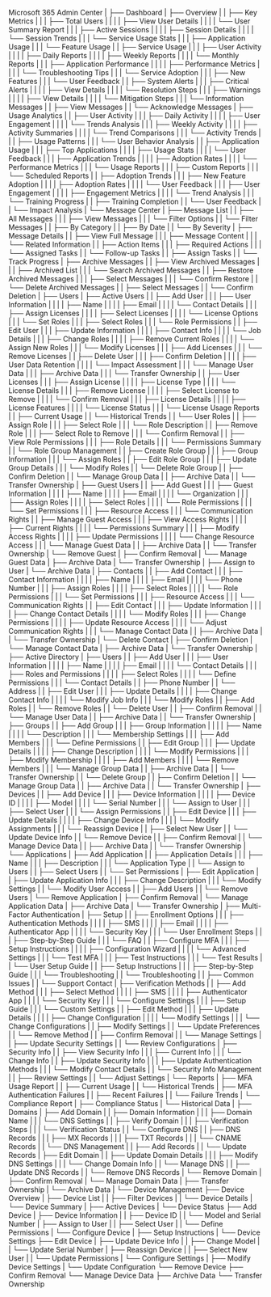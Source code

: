 Microsoft 365 Admin Center
|
├── Dashboard
|   ├── Overview
|   |   ├── Key Metrics
|   |   |   ├── Total Users
|   |   |   |   ├── View User Details
|   |   |   |   └── User Summary Report
|   |   |   ├── Active Sessions
|   |   |   |   ├── Session Details
|   |   |   |   └── Session Trends
|   |   |   └── Service Usage Stats
|   |   |       ├── Application Usage
|   |   |       └── Feature Usage
|   |   ├── Service Usage
|   |   |   ├── User Activity
|   |   |   |   ├── Daily Reports
|   |   |   |   ├── Weekly Reports
|   |   |   |   └── Monthly Reports
|   |   |   ├── Application Performance
|   |   |   |   ├── Performance Metrics
|   |   |   |   └── Troubleshooting Tips
|   |   |   └── Service Adoption
|   |   |       ├── New Features
|   |   |       └── User Feedback
|   |   ├── System Alerts
|   |   |   ├── Critical Alerts
|   |   |   |   ├── View Details
|   |   |   |   └── Resolution Steps
|   |   |   ├── Warnings
|   |   |   |   ├── View Details
|   |   |   |   └── Mitigation Steps
|   |   |   └── Information Messages
|   |       ├── View Messages
|   |       └── Acknowledge Messages
|   ├── Usage Analytics
|   |   ├── User Activity
|   |   |   ├── Daily Activity
|   |   |   |   ├── User Engagement
|   |   |   |   └── Trends Analysis
|   |   |   ├── Weekly Activity
|   |   |   |   ├── Activity Summaries
|   |   |   |   └── Trend Comparisons
|   |   |   └── Activity Trends
|   |   |       ├── Usage Patterns
|   |   |       └── User Behavior Analysis
|   |   ├── Application Usage
|   |   |   ├── Top Applications
|   |   |   |   ├── Usage Stats
|   |   |   |   └── User Feedback
|   |   |   ├── Application Trends
|   |   |   |   ├── Adoption Rates
|   |   |   |   └── Performance Metrics
|   |   |   └── Usage Reports
|   |   |       ├── Custom Reports
|   |   |       └── Scheduled Reports
|   |   ├── Adoption Trends
|   |   |   ├── New Feature Adoption
|   |   |   |   ├── Adoption Rates
|   |   |   |   └── User Feedback
|   |   |   ├── User Engagement
|   |   |   |   ├── Engagement Metrics
|   |   |   |   └── Trend Analysis
|   |   |   └── Training Progress
|   |       ├── Training Completion
|   |       └── User Feedback
|   |       └── Impact Analysis
|   └── Message Center
|       ├── Message List
|       |   ├── All Messages
|       |   |   ├── View Messages
|       |   |   └── Filter Options
|       |   └── Filter Messages
|       |       ├── By Category
|       |       ├── By Date
|       |       └── By Severity
|       ├── Message Details
|       |   ├── View Full Message
|       |   |   ├── Message Content
|       |   |   └── Related Information
|       |   ├── Action Items
|       |   |   ├── Required Actions
|       |   |   └── Assigned Tasks
|       |   └── Follow-up Tasks
|       |       ├── Assign Tasks
|       |       └── Track Progress
|       ├── Archive Messages
|       |   ├── View Archived Messages
|       |   |   ├── Archived List
|       |   |   └── Search Archived Messages
|       |   ├── Restore Archived Messages
|       |   |   ├── Select Messages
|       |   |   └── Confirm Restore
|       |   └── Delete Archived Messages
|       |       ├── Select Messages
|       |       └── Confirm Deletion
|
├── Users
|   ├── Active Users
|   |   ├── Add User
|   |   |   ├── User Information
|   |   |   |   ├── Name
|   |   |   |   ├── Email
|   |   |   |   └── Contact Details
|   |   |   ├── Assign Licenses
|   |   |   |   ├── Select Licenses
|   |   |   |   └── License Options
|   |   |   └── Set Roles
|   |   |       ├── Select Roles
|   |   |       └── Role Permissions
|   |   ├── Edit User
|   |   |   ├── Update Information
|   |   |   |   ├── Contact Info
|   |   |   |   └── Job Details
|   |   |   ├── Change Roles
|   |   |   |   ├── Remove Current Roles
|   |   |   |   └── Assign New Roles
|   |   |   └── Modify Licenses
|   |   |       ├── Add Licenses
|   |   |       └── Remove Licenses
|   |   ├── Delete User
|   |   |   ├── Confirm Deletion
|   |   |   |   ├── User Data Retention
|   |   |   |   └── Impact Assessment
|   |   |   └── Manage User Data
|   |   |       ├── Archive Data
|   |   |       └── Transfer Ownership
|   |   ├── User Licenses
|   |   |   ├── Assign License
|   |   |   |   ├── License Type
|   |   |   |   └── License Details
|   |   |   ├── Remove License
|   |   |   |   ├── Select License to Remove
|   |   |   |   └── Confirm Removal
|   |   |   ├── License Details
|   |   |   |   ├── License Features
|   |   |   |   └── License Status
|   |   |   └── License Usage Reports
|   |       ├── Current Usage
|   |       └── Historical Trends
|   |   └── User Roles
|   |       ├── Assign Role
|   |       |   ├── Select Role
|   |       |   └── Role Description
|   |       ├── Remove Role
|   |       |   ├── Select Role to Remove
|   |       |   └── Confirm Removal
|   |       ├── View Role Permissions
|   |       |   ├── Role Details
|   |       |   └── Permissions Summary
|   |       └── Role Group Management
|   |           ├── Create Role Group
|   |           |   ├── Group Information
|   |           |   └── Assign Roles
|   |           ├── Edit Role Group
|   |           |   ├── Update Group Details
|   |           |   └── Modify Roles
|   |           └── Delete Role Group
|   |               ├── Confirm Deletion
|   |               └── Manage Group Data
|   |                   ├── Archive Data
|   |                   └── Transfer Ownership
|   ├── Guest Users
|   |   ├── Add Guest
|   |   |   ├── Guest Information
|   |   |   |   ├── Name
|   |   |   |   ├── Email
|   |   |   |   └── Organization
|   |   |   ├── Assign Roles
|   |   |   |   ├── Select Roles
|   |   |   |   └── Role Permissions
|   |   |   └── Set Permissions
|   |   |       ├── Resource Access
|   |   |       └── Communication Rights
|   |   ├── Manage Guest Access
|   |   |   ├── View Access Rights
|   |   |   |   ├── Current Rights
|   |   |   |   └── Permissions Summary
|   |   |   ├── Modify Access Rights
|   |   |   |   ├── Update Permissions
|   |   |   |   └── Change Resource Access
|   |   |   └── Manage Guest Data
|   |       ├── Archive Data
|   |       └── Transfer Ownership
|   └── Remove Guest
|       ├── Confirm Removal
|       └── Manage Guest Data
|           ├── Archive Data
|           └── Transfer Ownership
|               ├── Assign to User
|               └── Archive Data
|   ├── Contacts
|   |   ├── Add Contact
|   |   |   ├── Contact Information
|   |   |   |   ├── Name
|   |   |   |   ├── Email
|   |   |   |   └── Phone Number
|   |   |   ├── Assign Roles
|   |   |   |   ├── Select Roles
|   |   |   |   └── Role Permissions
|   |   |   └── Set Permissions
|   |   |       ├── Resource Access
|   |   |       └── Communication Rights
|   |   ├── Edit Contact
|   |   |   ├── Update Information
|   |   |   |   ├── Change Contact Details
|   |   |   |   └── Modify Roles
|   |   |   ├── Change Permissions
|   |   |   |   ├── Update Resource Access
|   |   |   |   └── Adjust Communication Rights
|   |   |   └── Manage Contact Data
|   |       ├── Archive Data
|   |       └── Transfer Ownership
|   └── Delete Contact
|       ├── Confirm Deletion
|       └── Manage Contact Data
|           ├── Archive Data
|           └── Transfer Ownership
|
├── Active Directory
|   ├── Users
|   |   ├── Add User
|   |   |   ├── User Information
|   |   |   |   ├── Name
|   |   |   |   ├── Email
|   |   |   |   └── Contact Details
|   |   |   ├── Roles and Permissions
|   |   |   |   ├── Select Roles
|   |   |   |   └── Define Permissions
|   |   |   └── Contact Details
|   |       ├── Phone Number
|   |       └── Address
|   |   ├── Edit User
|   |   |   ├── Update Details
|   |   |   |   ├── Change Contact Info
|   |   |   |   └── Modify Job Info
|   |   |   └── Modify Roles
|   |       ├── Add Roles
|   |       └── Remove Roles
|   |   └── Delete User
|   |       ├── Confirm Removal
|   |       └── Manage User Data
|   |           ├── Archive Data
|   |           └── Transfer Ownership
|   ├── Groups
|   |   ├── Add Group
|   |   |   ├── Group Information
|   |   |   |   ├── Name
|   |   |   |   └── Description
|   |   |   └── Membership Settings
|   |   |       ├── Add Members
|   |   |       └── Define Permissions
|   |   ├── Edit Group
|   |   |   ├── Update Details
|   |   |   |   ├── Change Description
|   |   |   |   └── Modify Permissions
|   |   |   ├── Modify Membership
|   |   |   |   ├── Add Members
|   |   |   |   └── Remove Members
|   |   |   └── Manage Group Data
|   |       ├── Archive Data
|   |       └── Transfer Ownership
|   |   └── Delete Group
|   |       ├── Confirm Deletion
|   |       └── Manage Group Data
|   |           ├── Archive Data
|   |           └── Transfer Ownership
|   ├── Devices
|   |   ├── Add Device
|   |   |   ├── Device Information
|   |   |   |   ├── Device ID
|   |   |   |   ├── Model
|   |   |   |   └── Serial Number
|   |   |   └── Assign to User
|   |   |       ├── Select User
|   |   |       └── Assign Permissions
|   |   ├── Edit Device
|   |   |   ├── Update Details
|   |   |   |   ├── Change Device Info
|   |   |   |   └── Modify Assignments
|   |   |   └── Reassign Device
|   |       ├── Select New User
|   |       └── Update Device Info
|   |   └── Remove Device
|   |       ├── Confirm Removal
|   |       └── Manage Device Data
|   |           ├── Archive Data
|   |           └── Transfer Ownership
|   └── Applications
|       ├── Add Application
|       |   ├── Application Details
|       |   |   ├── Name
|       |   |   ├── Description
|       |   |   └── Application Type
|       |   └── Assign to Users
|       |       ├── Select Users
|       |       └── Set Permissions
|       ├── Edit Application
|       |   ├── Update Application Info
|       |   |   ├── Change Description
|       |   |   └── Modify Settings
|       |   └── Modify User Access
|       |       ├── Add Users
|       |       └── Remove Users
|       └── Remove Application
|           ├── Confirm Removal
|           └── Manage Application Data
|               ├── Archive Data
|               └── Transfer Ownership
|
├── Multi-Factor Authentication
|   ├── Setup
|   |   ├── Enrollment Options
|   |   |   ├── Authentication Methods
|   |   |   |   ├── SMS
|   |   |   |   ├── Email
|   |   |   |   ├── Authenticator App
|   |   |   |   └── Security Key
|   |   |   └── User Enrollment Steps
|   |   |       ├── Step-by-Step Guide
|   |   |       └── FAQ
|   |   ├── Configure MFA
|   |   |   ├── Setup Instructions
|   |   |   |   ├── Configuration Wizard
|   |   |   |   └── Advanced Settings
|   |   |   └── Test MFA
|   |   |       ├── Test Instructions
|   |   |       └── Test Results
|   |   └── User Setup Guide
|   |       ├── Setup Instructions
|   |       |   ├── Step-by-Step Guide
|   |       |   └── Troubleshooting
|   |       └── Troubleshooting
|   |           ├── Common Issues
|   |           └── Support Contact
|   ├── Verification Methods
|   |   ├── Add Method
|   |   |   ├── Select Method
|   |   |   |   ├── SMS
|   |   |   |   ├── Authenticator App
|   |   |   |   └── Security Key
|   |   |   └── Configure Settings
|   |   |       ├── Setup Guide
|   |   |       └── Custom Settings
|   |   ├── Edit Method
|   |   |   ├── Update Details
|   |   |   |   ├── Change Configuration
|   |   |   |   └── Modify Settings
|   |   |   └── Change Configurations
|   |       ├── Modify Settings
|   |       └── Update Preferences
|   |   └── Remove Method
|   |       ├── Confirm Removal
|   |       └── Manage Settings
|   |           ├── Update Security Settings
|
|           └── Review Configurations
|   ├── Security Info
|   |   ├── View Security Info
|   |   |   ├── Current Info
|   |   |   └── Change Info
|   |   ├── Update Security Info
|   |   |   ├── Update Authentication Methods
|   |   |   └── Modify Contact Details
|   |   └── Security Info Management
|   |       ├── Review Settings
|   |       └── Adjust Settings
|   └── Reports
|       ├── MFA Usage Report
|       |   ├── Current Usage
|       |   └── Historical Trends
|       ├── MFA Authentication Failures
|       |   ├── Recent Failures
|       |   └── Failure Trends
|       └── Compliance Report
|           ├── Compliance Status
|           └── Historical Data
|
├── Domains
|   ├── Add Domain
|   |   ├── Domain Information
|   |   |   ├── Domain Name
|   |   |   └── DNS Settings
|   |   ├── Verify Domain
|   |   |   ├── Verification Steps
|   |   |   └── Verification Status
|   |   └── Configure DNS
|   |       ├── DNS Records
|   |       |   ├── MX Records
|   |       |   ├── TXT Records
|   |       |   └── CNAME Records
|   |       └── DNS Management
|   |           ├── Add Records
|   |           └── Update Records
|   ├── Edit Domain
|   |   ├── Update Domain Details
|   |   |   ├── Modify DNS Settings
|   |   |   └── Change Domain Info
|   |   └── Manage DNS
|   |       ├── Update DNS Records
|   |       └── Remove DNS Records
|   └── Remove Domain
|       ├── Confirm Removal
|       └── Manage Domain Data
|           ├── Transfer Ownership
|           └── Archive Data
|
└── Device Management
    ├── Device Overview
    |   ├── Device List
    |   |   ├── Filter Devices
    |   |   └── Device Details
    |   └── Device Summary
    |       ├── Active Devices
    |       └── Device Status
    ├── Add Device
    |   ├── Device Information
    |   |   ├── Device ID
    |   |   └── Model and Serial Number
    |   ├── Assign to User
    |   |   ├── Select User
    |   |   └── Define Permissions
    |   └── Configure Device
    |       ├── Setup Instructions
    |       └── Device Settings
    ├── Edit Device
    |   ├── Update Device Info
    |   |   ├── Change Model
    |   |   └── Update Serial Number
    |   ├── Reassign Device
    |   |   ├── Select New User
    |   |   └── Update Permissions
    |   └── Configure Settings
    |       ├── Modify Device Settings
    |       └── Update Configuration
    └── Remove Device
        ├── Confirm Removal
        └── Manage Device Data
            ├── Archive Data
            └── Transfer Ownership
```